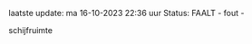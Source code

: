laatste update: 
ma 16-10-2023 22:36   uur 
Status: FAALT - fout - 
<div class="service R">schijfruimte</div>